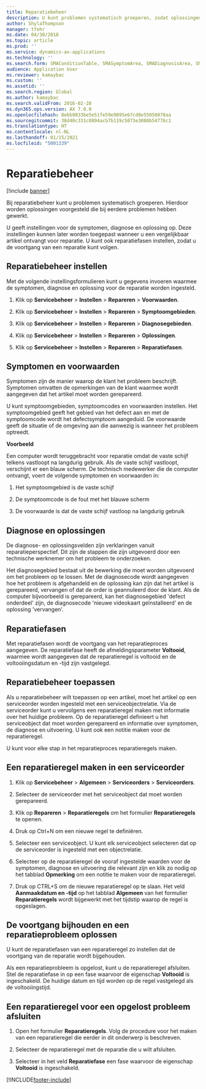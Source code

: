 ```yaml
---
title: Reparatiebeheer
description: U kunt problemen systematisch groeperen, zodat oplossingen worden voorgesteld die bij eerdere problemen hebben gewerkt.
author: ShylaThompson
manager: tfehr
ms.date: 04/30/2018
ms.topic: article
ms.prod: ''
ms.service: dynamics-ax-applications
ms.technology: ''
ms.search.form: SMAConditionTable, SMASymptomArea, SMADiagnosisArea, SMAResolutionTable, SMARepairStage
audience: Application User
ms.reviewer: kamaybac
ms.custom: ''
ms.assetid: ''
ms.search.region: Global
ms.author: kamaybac
ms.search.validFrom: 2016-02-28
ms.dyn365.ops.version: AX 7.0.0
ms.openlocfilehash: 8ebb9833be5e51fe59e9895e67cd8e55058078aa
ms.sourcegitcommit: 38d40c331c8894acb7b119c5073e3088b54776c1
ms.translationtype: HT
ms.contentlocale: nl-NL
ms.lasthandoff: 01/15/2021
ms.locfileid: "5001339"
---
```

# <a name="repair-management"></a>Reparatiebeheer       

[!include [banner](../includes/banner.md)]


Bij reparatiebeheer kunt u problemen systematisch groeperen. Hierdoor worden oplossingen voorgesteld die bij eerdere problemen hebben gewerkt.

U geeft instellingen voor de symptomen, diagnose en oplossing op. Deze instellingen kunnen later worden toegepast wanneer u een vergelijkbaar artikel ontvangt voor reparatie. U kunt ook reparatiefasen instellen, zodat u de voortgang van een reparatie kunt volgen.

## <a name="setting-up-repair-management"></a>Reparatiebeheer instellen

Met de volgende instellingsformulieren kunt u gegevens invoeren waarmee de symptomen, diagnose en oplossing voor de reparatie worden ingesteld.

1.  Klik op **Servicebeheer** \> **Instellen** \> **Repareren** \> **Voorwaarden**.

2.  Klik op **Servicebeheer** \> **Instellen** \> **Repareren** \> **Symptoomgebieden**.

3.  Klik op **Servicebeheer** \> **Instellen** \> **Repareren** \> **Diagnosegebieden**.

4.  Klik op **Servicebeheer** \> **Instellen** \> **Repareren** \> **Oplossingen**.

5.  Klik op **Servicebeheer** \> **Instellen** \> **Repareren** \> **Reparatiefasen**.

## <a name="symptoms-and-conditions"></a>Symptomen en voorwaarden

Symptomen zijn de manier waarop de klant het probleem beschrijft. Symptomen omvatten de opmerkingen van de klant waarmee wordt aangegeven dat het artikel moet worden gerepareerd.

U kunt symptoomgebieden, symptoomcodes en voorwaarden instellen. Het symptoomgebied geeft het gebied van het defect aan en met de symptoomcode wordt het defectsymptoom aangeduid. De voorwaarde geeft de situatie of de omgeving aan die aanwezig is wanneer het probleem optreedt.

**Voorbeeld**

Een computer wordt teruggebracht voor reparatie omdat de vaste schijf telkens vastloopt na langdurig gebruik. Als de vaste schijf vastloopt, verschijnt er een blauw scherm. De technisch medewerker die de computer ontvangt, voert de volgende symptomen en voorwaarden in:

1.  Het symptoomgebied is de vaste schijf

2.  De symptoomcode is de fout met het blauwe scherm

3.  De voorwaarde is dat de vaste schijf vastloop na langdurig gebruik

## <a name="diagnosis-and-resolutions"></a>Diagnose en oplossingen

De diagnose- en oplossingsvelden zijn verklaringen vanuit reparatieperspectief. Dit zijn de stappen die zijn uitgevoerd door een technische werknemer om het probleem te onderzoeken.

Het diagnosegebied bestaat uit de bewerking die moet worden uitgevoerd om het probleem op te lossen. Met de diagnosecode wordt aangegeven hoe het probleem is afgehandeld en de oplossing kan zijn dat het artikel is gerepareerd, vervangen of dat de order is geannuleerd door de klant. Als de computer bijvoorbeeld is gerepareerd, kan het diagnosegebied 'defect onderdeel' zijn, de diagnosecode 'nieuwe videokaart geïnstalleerd' en de oplossing 'vervangen'.

## <a name="repair-stages"></a>Reparatiefasen

Met reparatiefasen wordt de voortgang van het reparatieproces aangegeven. De reparatiefase heeft de afmeldingsparameter **Voltooid**, waarmee wordt aangegeven dat de reparatieregel is voltooid en de voltooiingsdatum en -tijd zijn vastgelegd.

## <a name="applying-repair-management"></a>Reparatiebeheer toepassen

Als u reparatiebeheer wilt toepassen op een artikel, moet het artikel op een serviceorder worden ingesteld met een serviceobjectrelatie. Via de serviceorder kunt u vervolgens een reparatieregel maken met informatie over het huidige probleem. Op de reparatieregel definieert u het serviceobject dat moet worden gerepareerd en informatie over symptomen, de diagnose en uitvoering. U kunt ook een notitie maken voor de reparatieregel.

U kunt voor elke stap in het reparatieproces reparatieregels maken.

## <a name="create-a-repair-line-on-a-service-order"></a>Een reparatieregel maken in een serviceorder

1.  Klik op **Servicebeheer** \> **Algemeen** \> **Serviceorders** \> **Serviceorders**.

2.  Selecteer de serviceorder met het serviceobject dat moet worden gerepareerd.

3.  Klik op **Repareren** \> **Reparatieregels** om het formulier **Reparatieregels** te openen.

4.  Druk op Ctrl+N om een nieuwe regel te definiëren.

5.  Selecteer een serviceobject. U kunt elk serviceobject selecteren dat op de serviceorder is ingesteld met een objectrelatie.

6.  Selecteer op de reparatieregel de vooraf ingestelde waarden voor de symptomen, diagnose en uitvoering die relevant zijn en klik zo nodig op het tabblad **Opmerking** om een notitie te maken voor de reparatieregel.

7.  Druk op CTRL+S om de nieuwe reparatieregel op te slaan. Het veld **Aanmaakdatum en -tijd** op het tabblad **Algemeen** van het formulier **Reparatieregels** wordt bijgewerkt met het tijdstip waarop de regel is opgeslagen.

## <a name="tracking-progress-and-resolving-a-repair-issue"></a>De voortgang bijhouden en een reparatieprobleem oplossen

U kunt de reparatiefasen van een reparatieregel zo instellen dat de voortgang van de reparatie wordt bijgehouden.

Als een reparatieprobleem is opgelost, kunt u de reparatieregel afsluiten. Stel de reparatiefase in op een fase waarvoor de eigenschap **Voltooid** is ingeschakeld. De huidige datum en tijd worden op de regel vastgelegd als de voltooiingstijd.

## <a name="close-a-repair-line-for-a-resolved-issue"></a>Een reparatieregel voor een opgelost probleem afsluiten

1.  Open het formulier **Reparatieregels**. Volg de procedure voor het maken van een reparatieregel die eerder in dit onderwerp is beschreven.

2.  Selecteer de reparatieregel met de reparatie die u wilt afsluiten.

3.  Selecteer in het veld **Reparatiefase** een fase waarvoor de eigenschap **Voltooid** is ingeschakeld.

  




[!INCLUDE[footer-include](../../includes/footer-banner.md)]